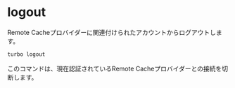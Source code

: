 # logout

Remote Cacheプロバイダーに関連付けられたアカウントからログアウトします。

```bash
turbo logout
```

このコマンドは、現在認証されているRemote Cacheプロバイダーとの接続を切断します。
